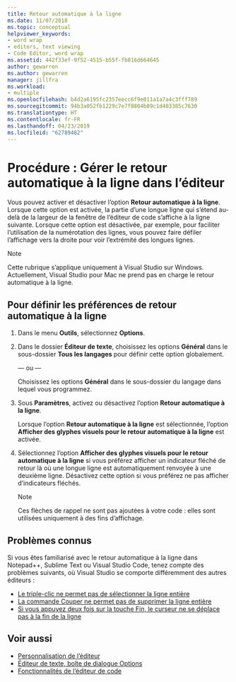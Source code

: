 ```yaml
---
title: Retour automatique à la ligne
ms.date: 11/07/2018
ms.topic: conceptual
helpviewer_keywords:
- word wrap
- editors, text viewing
- Code Editor, word wrap
ms.assetid: 442f33ef-9f52-4515-b55f-fb816d664645
author: gewarren
ms.author: gewarren
manager: jillfra
ms.workload:
- multiple
ms.openlocfilehash: b4d2a6195fc2357eecc6f9e011a1a7a4c3fff789
ms.sourcegitcommit: 94b3a052fb1229c7e7f8804b09c1d403385c7630
ms.translationtype: HT
ms.contentlocale: fr-FR
ms.lasthandoff: 04/23/2019
ms.locfileid: "62789482"
---
```

# <a name="how-to-manage-word-wrap-in-the-editor"></a>Procédure : Gérer le retour automatique à la ligne dans l’éditeur

Vous pouvez activer et désactiver l’option **Retour automatique à la ligne**. Lorsque cette option est activée, la partie d’une longue ligne qui s’étend au-delà de la largeur de la fenêtre de l’éditeur de code s’affiche à la ligne suivante. Lorsque cette option est désactivée, par exemple, pour faciliter l’utilisation de la numérotation des lignes, vous pouvez faire défiler l’affichage vers la droite pour voir l’extrémité des longues lignes.

> [!NOTE]
> Cette rubrique s’applique uniquement à Visual Studio sur Windows. Actuellement, Visual Studio pour Mac ne prend pas en charge le retour automatique à la ligne.

## <a name="to-set-word-wrap-preferences"></a>Pour définir les préférences de retour automatique à la ligne

1. Dans le menu **Outils**, sélectionnez **Options**.

2. Dans le dossier **Éditeur de texte**, choisissez les options **Général** dans le sous-dossier **Tous les langages** pour définir cette option globalement.

     — ou —

     Choisissez les options **Général** dans le sous-dossier du langage dans lequel vous programmez.

3. Sous **Paramètres**, activez ou désactivez l’option **Retour automatique à la ligne**.

     Lorsque l’option **Retour automatique à la ligne** est sélectionnée, l’option **Afficher des glyphes visuels pour le retour automatique à la ligne** est activée.

4. Sélectionnez l’option **Afficher des glyphes visuels pour le retour automatique à la ligne** si vous préférez afficher un indicateur fléché de retour là où une longue ligne est automatiquement renvoyée à une deuxième ligne. Désactivez cette option si vous préférez ne pas afficher d’indicateurs fléchés.

    > [!NOTE]
    > Ces flèches de rappel ne sont pas ajoutées à votre code : elles sont utilisées uniquement à des fins d’affichage.

## <a name="known-issues"></a>Problèmes connus

Si vous êtes familiarisé avec le retour automatique à la ligne dans Notepad++, Sublime Text ou Visual Studio Code, tenez compte des problèmes suivants, où Visual Studio se comporte différemment des autres éditeurs :

* [Le triple-clic ne permet pas de sélectionner la ligne entière](https://developercommunity.visualstudio.com/content/problem/268989/triple-click-doesnt-select-whole-line-when-word-wr.html)
* [La commande Couper ne permet pas de supprimer la ligne entière](https://developercommunity.visualstudio.com/content/problem/138259/cut-command-should-delete-logical-line.html)
* [Si vous appuyez deux fois sur la touche Fin, le curseur ne se déplace pas à la fin de la ligne](https://developercommunity.visualstudio.com/content/problem/138274/pressing-end-key-twice-should-move-cursor-to-end-o.html)

## <a name="see-also"></a>Voir aussi

- [Personnalisation de l’éditeur](../../ide/customizing-the-editor.md)
- [Éditeur de texte, boîte de dialogue Options](../../ide/reference/text-editor-options-dialog-box.md)
- [Fonctionnalités de l’éditeur de code](../../ide/writing-code-in-the-code-and-text-editor.md)
